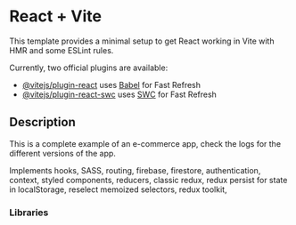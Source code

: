 # React + Vite

This template provides a minimal setup to get React working in Vite with HMR and some ESLint rules.

Currently, two official plugins are available:

-   [@vitejs/plugin-react](https://github.com/vitejs/vite-plugin-react/blob/main/packages/plugin-react/README.md) uses [Babel](https://babeljs.io/) for Fast Refresh
-   [@vitejs/plugin-react-swc](https://github.com/vitejs/vite-plugin-react-swc) uses [SWC](https://swc.rs/) for Fast Refresh

## Description

This is a complete example of an e-commerce app, check the logs for the different versions of the app.

Implements hooks, SASS, routing, firebase, firestore, authentication, context, styled components, reducers, classic redux, redux persist for state in localStorage, reselect memoized selectors, redux toolkit,

### Libraries

